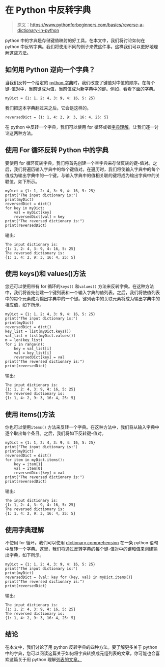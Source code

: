 # 在 Python 中反转字典

> 原文：<https://www.pythonforbeginners.com/basics/reverse-a-dictionary-in-python>

python 中的字典是存储键值映射的好工具。在本文中，我们将讨论如何在 python 中反转字典。我们将使用不同的例子来做这件事，这样我们可以更好地理解这些方法。

## 如何用 Python 逆向一个字典？

当我们反转一个给定的 [python 字典](https://www.pythonforbeginners.com/dictionary/how-to-use-dictionaries-in-python/)时，我们改变了键值对中值的顺序。在每个键-值对中，当前键成为值，当前值成为新字典中的键。例如，看看下面的字典。

```
myDict = {1: 1, 2: 4, 3: 9, 4: 16, 5: 25} 
```

我们把这本字典翻过来之后，它会是这样的。

```
reversedDict = {1: 1, 4: 2, 9: 3, 16: 4, 25: 5} 
```

在 python 中反转一个字典，我们可以使用 for 循环或者[字典理解](https://www.pythonforbeginners.com/dictionary/dictionary-comprehension-in-python)。让我们逐一讨论这两种方法。

## 使用 For 循环反转 Python 中的字典

要使用 for 循环反转字典，我们将首先创建一个空字典来存储反转的键-值对。之后，我们将遍历输入字典中的每个键值对。在遍历时，我们将使输入字典中的每个值成为输出字典中的一个键，与输入字典中的值相关联的键将成为输出字典中的关联值，如下所示。

```
myDict = {1: 1, 2: 4, 3: 9, 4: 16, 5: 25}
print("The input dictionary is:")
print(myDict)
reversedDict = dict()
for key in myDict:
    val = myDict[key]
    reversedDict[val] = key
print("The reversed dictionary is:")
print(reversedDict)
```

输出:

```
The input dictionary is:
{1: 1, 2: 4, 3: 9, 4: 16, 5: 25}
The reversed dictionary is:
{1: 1, 4: 2, 9: 3, 16: 4, 25: 5}
```

## 使用 keys()和 values()方法

您还可以使用带有 for 循环的`keys()` 和`values()` 方法来反转字典。在这种方法中，我们将首先创建一个键列表和一个输入字典的值列表。之后，我们将使值列表中的每个元素成为输出字典中的一个键。键列表中的关联元素将成为输出字典中的相应值，如下所示。

```
myDict = {1: 1, 2: 4, 3: 9, 4: 16, 5: 25}
print("The input dictionary is:")
print(myDict)
reversedDict = dict()
key_list = list(myDict.keys())
val_list = list(myDict.values())
n = len(key_list)
for i in range(n):
    key = val_list[i]
    val = key_list[i]
    reversedDict[key] = val
print("The reversed dictionary is:")
print(reversedDict)
```

输出:

```
The input dictionary is:
{1: 1, 2: 4, 3: 9, 4: 16, 5: 25}
The reversed dictionary is:
{1: 1, 4: 2, 9: 3, 16: 4, 25: 5}
```

## 使用 items()方法

你也可以使用`items()` 方法来反转一个字典。在这种方法中，我们将从输入字典中逐个取出每个条目。之后，我们将如下反转键-值对。

```
myDict = {1: 1, 2: 4, 3: 9, 4: 16, 5: 25}
print("The input dictionary is:")
print(myDict)
reversedDict = dict()
for item in myDict.items():
    key = item[1]
    val = item[0]
    reversedDict[key] = val
print("The reversed dictionary is:")
print(reversedDict)
```

输出:

```
The input dictionary is:
{1: 1, 2: 4, 3: 9, 4: 16, 5: 25}
The reversed dictionary is:
{1: 1, 4: 2, 9: 3, 16: 4, 25: 5}
```

## 使用字典理解

不使用 for 循环，我们可以使用 [dictionary comprehension](https://www.pythonforbeginners.com/dictionary/dictionary-comprehension-in-python) 在一条 python 语句中反转一个字典。这里，我们将通过反转字典的每个键-值对中的键和值来创建输出字典，如下所示。

```
myDict = {1: 1, 2: 4, 3: 9, 4: 16, 5: 25}
print("The input dictionary is:")
print(myDict)
reversedDict = {val: key for (key, val) in myDict.items()}
print("The reversed dictionary is:")
print(reversedDict)
```

输出:

```
The input dictionary is:
{1: 1, 2: 4, 3: 9, 4: 16, 5: 25}
The reversed dictionary is:
{1: 1, 4: 2, 9: 3, 16: 4, 25: 5}
```

## 结论

在本文中，我们讨论了用 python 反转字典的四种方法。要了解更多关于 python 中的字典，您可以阅读这篇关于如何将字典转换成元组列表的文章。你可能也会喜欢这篇关于用 python 理解[列表的文章。](https://www.pythonforbeginners.com/basics/list-comprehensions-in-python)